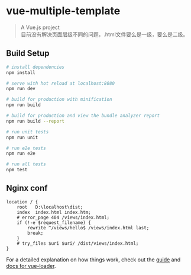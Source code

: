 # vue-multiple-template

> A Vue.js project <br>
> 目前没有解决页面层级不同的问题，.html文件要么是一级，要么是二级。

## Build Setup

``` bash
# install dependencies
npm install

# serve with hot reload at localhost:8080
npm run dev

# build for production with minification
npm run build

# build for production and view the bundle analyzer report
npm run build --report

# run unit tests
npm run unit

# run e2e tests
npm run e2e

# run all tests
npm test
```
## Nginx conf
```
location / {
    root   D:\localhost\dist;
    index  index.html index.htm;
    # error_page 404 /views/index.html;
    if (!-e $request_filename) {
        rewrite ^/views/hello$ /views/index.html last;
        break;
    }
    # try_files $uri $uri/ /dist/views/index.html;
}
```

For a detailed explanation on how things work, check out the [guide](http://vuejs-templates.github.io/webpack/) and [docs for vue-loader](http://vuejs.github.io/vue-loader).
